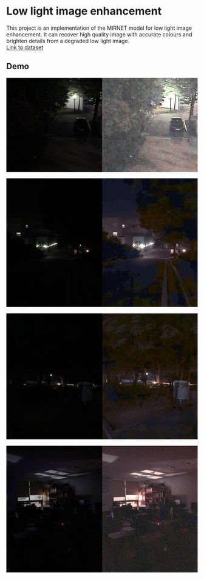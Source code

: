 
# Low light image enhancement

This project is an implementation of the MIRNET model for low light image enhancement. It can recover high quality image with accurate colours and brighten details from a degraded low light image.  
[Link to dataset](https://daooshee.github.io/BMVC2018website/) 



## Demo

![](https://github.com/jairajmahadev/Low-light-image-enhancement/blob/main/demo%20images/demo1.jpg)

![](https://github.com/jairajmahadev/Low-light-image-enhancement/blob/main/demo%20images/demo2.jpg)

![](https://github.com/jairajmahadev/Low-light-image-enhancement/blob/main/demo%20images/demo3%20.jpg)

![](https://github.com/jairajmahadev/Low-light-image-enhancement/blob/main/demo%20images/demo4.jpg)

